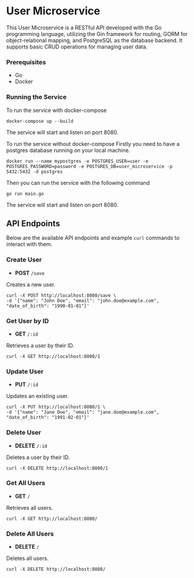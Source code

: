 # User Microservice

This User Microservice is a RESTful API developed with the Go programming language, utilizing the Gin framework for routing, GORM for object-relational mapping, and PostgreSQL as the database backend. It supports basic CRUD operations for managing user data.

### Prerequisites

- Go
- Docker

### Running the Service

To run the service with docker-compose
```shell
docker-compose up --build
```
The service will start and listen on port 8080.


To run the service without docker-compose
Firstly you need to have a postgres database running on your local machine.

```shell
docker run --name mypostgres -e POSTGRES_USER=user -e POSTGRES_PASSWORD=password -e POSTGRES_DB=user_microservice -p 5432:5432 -d postgres
```

Then you can run the service with the following command
```shell
go run main.go
```

The service will start and listen on port 8080.


## API Endpoints

Below are the available API endpoints and example `curl` commands to interact with them.

### Create User

- **POST** `/save`

Creates a new user.


```shell
curl -X POST http://localhost:8080/save \
-d '{"name": "John Doe", "email": "john.doe@example.com", "date_of_birth": "1990-01-01"}'
```

### Get User by ID

- **GET** `/:id`

Retrieves a user by their ID.


```shell
curl -X GET http://localhost:8080/1
```

### Update User

- **PUT** `/:id`

Updates an existing user.


```shell
curl -X PUT http://localhost:8080/1 \
-d '{"name": "Jane Doe", "email": "jane.doe@example.com", "date_of_birth": "1991-02-01"}'
```

### Delete User

- **DELETE** `/:id`

Deletes a user by their ID.


```shell
curl -X DELETE http://localhost:8080/1
```

### Get All Users

- **GET** `/`

Retrieves all users.


```shell
curl -X GET http://localhost:8080/
```

### Delete All Users

- **DELETE** `/`

Deletes all users.


```shell
curl -X DELETE http://localhost:8080/
```
